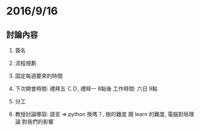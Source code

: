 # 2016/9/16

## 討論內容

1. 簽名

2. 流程規劃

3. 固定每週要來的時間

4. 下次開會時間: 禮拜五  ＣＤ, 禮拜一  8點後
   工作時間: 六日 9點

5. 分工

6. 教授討論哪容: 語言 => python 換嗎？, 樹的難度 跟 learn 的難度, 電腦對局理論 對我們的影響
